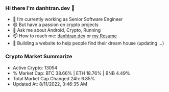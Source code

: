### Hi there I'm danhtran.dev 👋

- 🔭 I’m currently working as Senior Software Engineer
- 😄 But have a passion on crypto projects
- 💬 Ask me about Android, Crypto, Running 
- 📫 How to reach me: <a href="https://danhtran.dev" target="_blank">danhtran.dev</a> or <a href="Developer-Resume.pdf" target="_blank">my Resume</a>
- 🌱 Building a website to help people find their dream house (updating ...)

### Crypto Market Summarize
- Active Crypto: 13054
- % Market Cap: BTC 38.66% | ETH 18.76% | BNB 4.49%
- Total Market Cap Changed 24h: 6.85%
- Updated At: 8/11/2022, 3:46:35 AM
